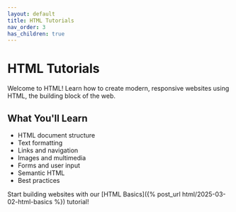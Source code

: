 ```yaml
---
layout: default
title: HTML Tutorials
nav_order: 3
has_children: true
---
```


# HTML Tutorials

Welcome to HTML! Learn how to create modern, responsive websites using HTML, the building block of the web.

## What You'll Learn

- HTML document structure
- Text formatting
- Links and navigation
- Images and multimedia
- Forms and user input
- Semantic HTML
- Best practices

Start building websites with our [HTML Basics]({% post_url html/2025-03-02-html-basics %}) tutorial!
